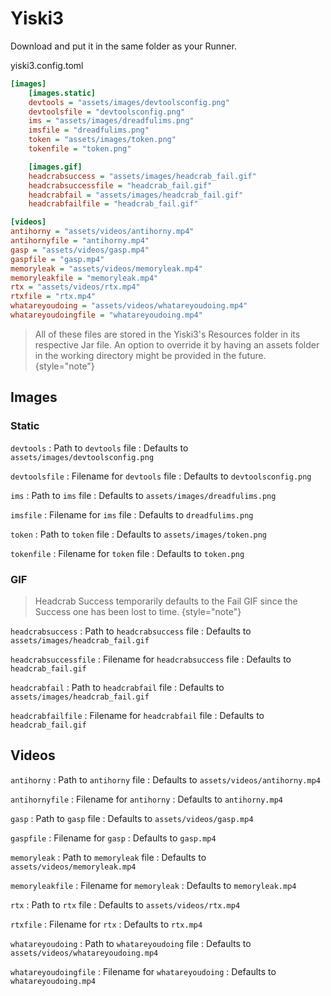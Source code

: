 # Yiski3

Download <resource src="yiski3.config.toml"/> and put it in the same folder as your Runner.

yiski3.config.toml
```Ini
[images]
    [images.static]
    devtools = "assets/images/devtoolsconfig.png"
    devtoolsfile = "devtoolsconfig.png"
    ims = "assets/images/dreadfulims.png"
    imsfile = "dreadfulims.png"
    token = "assets/images/token.png"
    tokenfile = "token.png"

    [images.gif]
    headcrabsuccess = "assets/images/headcrab_fail.gif"
    headcrabsuccessfile = "headcrab_fail.gif"
    headcrabfail = "assets/images/headcrab_fail.gif"
    headcrabfailfile = "headcrab_fail.gif"

[videos]
antihorny = "assets/videos/antihorny.mp4"
antihornyfile = "antihorny.mp4"
gasp = "assets/videos/gasp.mp4"
gaspfile = "gasp.mp4"
memoryleak = "assets/videos/memoryleak.mp4"
memoryleakfile = "memoryleak.mp4"
rtx = "assets/videos/rtx.mp4"
rtxfile = "rtx.mp4"
whatareyoudoing = "assets/videos/whatareyoudoing.mp4"
whatareyoudoingfile = "whatareyoudoing.mp4"
```

> All of these files are stored in the Yiski3's Resources folder in its respective Jar file. An option to override it by having an assets folder in the working directory might be provided in the future.
{style="note"}

## Images
### Static
`devtools`
: Path to `devtools` file
: Defaults to `assets/images/devtoolsconfig.png`

`devtoolsfile`
: Filename for `devtools` file
: Defaults to `devtoolsconfig.png`

`ims`
: Path to `ims` file
: Defaults to `assets/images/dreadfulims.png`

`imsfile`
: Filename for `ims` file
: Defaults to `dreadfulims.png`

`token`
: Path to `token` file
: Defaults to `assets/images/token.png`


`tokenfile`
: Filename for `token` file
: Defaults to `token.png`

### GIF

> Headcrab Success temporarily defaults to the Fail GIF since the Success one has been lost to time.
{style="note"}

`headcrabsuccess`
: Path to `headcrabsuccess` file
: Defaults to `assets/images/headcrab_fail.gif`

`headcrabsuccessfile`
: Filename for `headcrabsuccess` file
: Defaults to `headcrab_fail.gif`

`headcrabfail`
: Path to `headcrabfail` file
: Defaults to `assets/images/headcrab_fail.gif`

`headcrabfailfile`
: Filename for `headcrabfail` file
: Defaults to `headcrab_fail.gif`

## Videos
`antihorny`
: Path to `antihorny` file
: Defaults to `assets/videos/antihorny.mp4`

`antihornyfile`
: Filename for `antihorny`
: Defaults to `antihorny.mp4`

`gasp`
: Path to `gasp` file
: Defaults to `assets/videos/gasp.mp4`

`gaspfile`
: Filename for `gasp`
: Defaults to `gasp.mp4`

`memoryleak`
: Path to `memoryleak` file
: Defaults to `assets/videos/memoryleak.mp4`

`memoryleakfile`
: Filename for `memoryleak`
: Defaults to `memoryleak.mp4`

`rtx`
: Path to `rtx` file
: Defaults to `assets/videos/rtx.mp4`

`rtxfile`
: Filename for `rtx`
: Defaults to `rtx.mp4`

`whatareyoudoing`
: Path to `whatareyoudoing` file
: Defaults to `assets/videos/whatareyoudoing.mp4`

`whatareyoudoingfile`
: Filename for `whatareyoudoing`
: Defaults to `whatareyoudoing.mp4`
